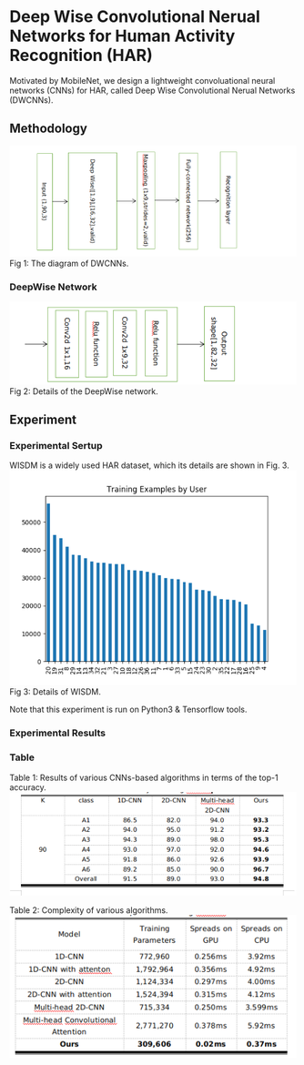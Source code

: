 # Deep Wise Convolutional Nerual Networks for Human Activity Recognition (HAR)
Motivated by MobileNet, we design a lightweight convoluational neural networks (CNNs) for HAR, called Deep Wise Convolutional Nerual Networks (DWCNNs). 
## Methodology
![image](./images/1.png)
Fig 1: The diagram of DWCNNs.

### DeepWise Network
![image](./images/2.png)
Fig 2:  Details of the DeepWise network.

## Experiment
### Experimental Sertup
WISDM is a widely used HAR dataset, which its details are shown in Fig. 3.
![image](./images/train_users.png)
Fig 3:  Details of WISDM.

Note that this experiment is run on Python3 & Tensorflow tools.

### Experimental Results
### Table
Table 1: Results of various CNNs-based algorithms in terms of the top-1 accuracy.
![image](./images/3.png)

Table 2: Complexity of various algorithms.
![image](./images/4.png)
